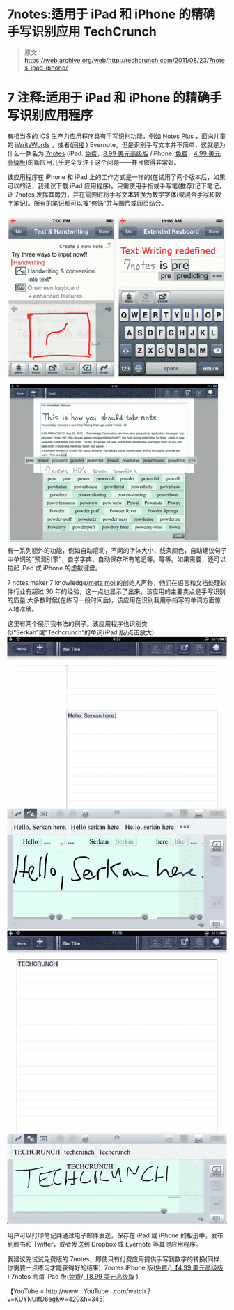 # 7notes:适用于 iPad 和 iPhone 的精确手写识别应用 TechCrunch

> 原文：<https://web.archive.org/web/http://techcrunch.com/2011/08/23/7notes-ipad-iphone/>

# 7 注释:适用于 iPad 和 iPhone 的精确手写识别应用程序

有相当多的 iOS 生产力应用程序具有手写识别功能，例如 [Notes Plus](https://web.archive.org/web/20230203102137/http://itunes.apple.com/us/app/notes-plus-handwriting-note/id374211477?mt=8) ，面向儿童的 [iWriteWords](https://web.archive.org/web/20230203102137/http://itunes.apple.com/us/app/iwritewords-handwriting-game/id307025309?mt=8) ，或者([间接](https://web.archive.org/web/20230203102137/http://blog.evernote.com/2011/05/23/livescribe-and-evernote-it-gets-better/) ) Evernote。但是识别手写文本并不简单，这就是为什么一款名为 [7notes](https://web.archive.org/web/20230203102137/http://7knowledge.com/en) (iPad: [免费](https://web.archive.org/web/20230203102137/http://itunes.apple.com/us/app/7notes-hd/id455624452?mt=8)，[8.99 美元高级版](https://web.archive.org/web/20230203102137/http://itunes.apple.com/us/app/7notes-hd-premium/id455625507?mt=8) /iPhone: [免费](https://web.archive.org/web/20230203102137/http://itunes.apple.com/us/app/7notes/id449800424?mt=8)，[4.99 美元高级版](https://web.archive.org/web/20230203102137/http://itunes.apple.com/us/app/7notes-premium/id449801689?mt=8))的新应用几乎完全专注于这个问题——并且做得非常好。

该应用程序在 iPhone 和 iPad 上的工作方式是一样的(在试用了两个版本后，如果可以的话，我建议下载 iPad 应用程序)。只需使用手指或手写笔(推荐)记下笔记，让 7notes 发挥其魔力，并在需要时将手写文本转换为数字字体(或混合手写和数字笔记)。所有的笔记都可以被“修饰”并与图片或网页结合。

[![](img/cefdd858373b45485c96b496485cfd45.png "7notes iphone")](https://web.archive.org/web/20230203102137/https://techcrunch.com/wp-content/uploads/2011/08/7notes-iphone.png) 
[![](img/ca5967ddaf4ce685206426f4e220b142.png "7notes ipad")](https://web.archive.org/web/20230203102137/https://techcrunch.com/wp-content/uploads/2011/08/7notes-ipad.png) 
有一系列额外的功能，例如自动滚动，不同的字体大小，线条颜色，自动建议句子中单词的“预测引擎”，自学字典，自动保存所有笔记等。等等。如果需要，还可以拉起 iPad 或 iPhone 的虚拟键盘。

7 notes maker 7 knowledge/[meta moji](https://web.archive.org/web/20230203102137/http://www.metamoji.com/en/company)的创始人声称，他们在语言和文档处理软件行业有超过 30 年的经验，这一点也显示了出来。该应用的主要卖点是手写识别的质量:大多数时候(在练习一段时间后)，该应用在识别我用手指写的单词方面惊人地准确。

这里有两个展示我书法的例子。该应用程序也识别类似“Serkan”或“Techcrunch”的单词(iPad 版/点击放大):
[![](img/8715db133b1ea16cb0bde5991b6e647d.png "7notes serkan") ](https://web.archive.org/web/20230203102137/https://techcrunch.com/wp-content/uploads/2011/08/7notes-serkan.png) [ ![](img/9cbfaf6cc40022ffac052de278ed7a50.png "7notes tc")](https://web.archive.org/web/20230203102137/https://techcrunch.com/wp-content/uploads/2011/08/7notes-tc.png)

用户可以打印笔记并通过电子邮件发送，保存在 iPad 或 iPhone 的相册中，发布到脸书和 Twitter，或者发送到 Dropbox 或 Evernote 等其他应用程序。

我建议先试试免费版的 7notes，即使只有付费应用提供手写到数字的转换(同样，你需要一点练习才能获得好的结果):
7notes iPhone 版([免费](https://web.archive.org/web/20230203102137/http://itunes.apple.com/us/app/7notes/id449800424?mt=8)/[)【4.99 美元高级版](https://web.archive.org/web/20230203102137/http://itunes.apple.com/us/app/7notes-premium/id449801689?mt=8) )
7notes 高清 iPad 版([免费](https://web.archive.org/web/20230203102137/http://itunes.apple.com/us/app/7notes-hd/id455624452?mt=8)/[【8.99 美元高级版](https://web.archive.org/web/20230203102137/http://itunes.apple.com/us/app/7notes-hd-premium/id455625507?mt=8) )

【YouTube = http://www . YouTube . com/watch？v=KUYNUlfD6eg&w=420&h=345]